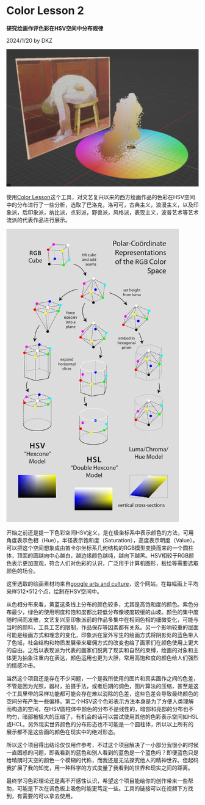 # Color Lesson 2  

**研究绘画作评色彩在HSV空间中分布规律**

2024/1/20 by DKZ

![color lesson](./blogImg/colorlesson_uglow.png)

使用[Color Lesson](https://davidkingzyb.github.io/template/ColorLesson.htm)这个工具，对文艺复兴以来的西方绘画作品的色彩在HSV空间中的分布进行了一些分析，选取了巴洛克，洛可可，古典主义，浪漫主义，以及印象派，后印象派，纳比派，点彩派，野兽派，风格派，表现主义，波普艺术等艺术流派的代表作品进行展示。

![hsv](./blogImg/hsv_rgb.webp)

开始之前还是提一下色彩空间HSV定义，是在极坐标系中表示颜色的方法，可用角度表示色相（Hue），半径表示饱和度（Saturation），高度表示明度（Value）。可以把这个空间想象成由笛卡尔坐标系几何结构的RGB模型变换而来的一个圆柱体，顶面的圆越向中心越白，越边缘颜色越纯，越向下越黑。HSV相较于RGB颜色表示更加直观，符合人们对色彩的认识，广泛用于计算机图形，板绘等需要选取颜色的场合。

这里选取的绘画素材均来自[google arts and culture](https://artsandculture.google.com/)，这个网站。在每幅画上平均采样512*512个点，绘制在HSV空间中。

从色相分布来看，黄蓝这条线上分布的颜色较多，尤其是高饱和度的颜色。紫色分布最少，绿色的使用明度和饱和度都比较低分布像坡度较缓的山坡。颜色的集中度随时间而发散，文艺复兴至印象派前的作品多集中在相同色相的细微变化，可能与当时的颜料，工具工艺的限制，作品保存等因素都有关系。另一个影响较重的层面可能是绘画方式和理念的变化，印象派在室外写生的绘画方式将阴影处的蓝色带入了色域，社会结构和物质发展带来雇佣方式的改变也给了画家们在颜色使用上更大的自由。之后以表现派为代表的画家们脱离了现实和自然的束缚，绘画的对象和主体更为抽象注重内在表达，颜色运用也更为大胆，常用高饱和度的颜色给人们强烈的情感冲击。  

当然这个项目还是存在不少问题，一个是我所使用的图片和真实画作之间的色差，不管是因为光照，器材，拍摄手法，或者后期的调色，图片算法的压缩，甚至是这个工具里带的采样功能都可能会存在难以消除的色差，这些色差会导致最终颜色的空间分布产生一些偏移。第二个HSV这个色彩表示方法本身是为了方便人类理解而构造的空间，在HSV圆柱体中颜色的分布不是线性的，暗部和亮部的分布也不均匀，暗部被极大的压缩了，有机会的话可以尝试使用其他的色彩表示空间如HSL或HCL。另外现实世界颜色的分布形态也不可能是一个圆柱体，所以以上所有的展示都不是这些画的颜色在现实中的绝对形态。

所以这个项目得出结论仅仅用作参考，不过这个项目解决了一小部分我很小的时候一直困惑的问题，即我看到的蓝色和别人看到的蓝色是一个蓝色吗？即便蓝色只是给晴朗时天空的颜色一个模糊的代称，而我还是无法探究他人的精神世界。但起码我扩展了我的知觉，用一种科学的方式度量了我看到的世界和现实之间的距离。  

最终学习色彩理论还是离不开感性认识，希望这个项目能给你的创作带来一些帮助，可能是下次在调色板上吸色时能更笃定一些。工具的链接可以在视频下方找到，有需要的可以拿去使用。

